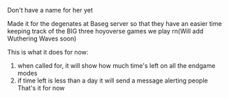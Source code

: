 Don't have a name for her yet

Made it for the degenates at Baseg server so that they have an easier time keeping track of the BIG three hoyoverse games we play rn(Will add Wuthering Waves soon)

This is what it does for now:
1. when called for, it will show how much time's left on all the endgame modes
2. if time left is less than a day it will send a message alerting people
That's it for now
